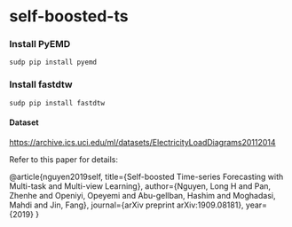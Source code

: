 # self-boosted-ts

### Install PyEMD
```
sudp pip install pyemd
```

### Install fastdtw
```
sudp pip install fastdtw
```

#### Dataset

https://archive.ics.uci.edu/ml/datasets/ElectricityLoadDiagrams20112014



Refer to this paper for details:

@article{nguyen2019self,
  title={Self-boosted Time-series Forecasting with Multi-task and Multi-view Learning},
  author={Nguyen, Long H and Pan, Zhenhe and Openiyi, Opeyemi and Abu-gellban, Hashim and Moghadasi, Mahdi and Jin, Fang},
  journal={arXiv preprint arXiv:1909.08181},
  year={2019}
}